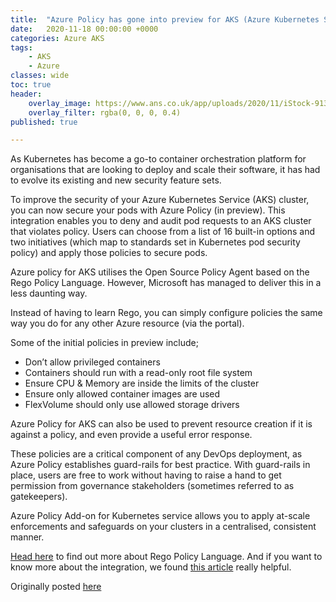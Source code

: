 ```yaml
---
title:  "Azure Policy has gone into preview for AKS (Azure Kubernetes Service)"
date:   2020-11-18 00:00:00 +0000
categories: Azure AKS
tags:
    - AKS
    - Azure
classes: wide
toc: true
header: 
    overlay_image: https://www.ans.co.uk/app/uploads/2020/11/iStock-913603748-min.jpg
    overlay_filter: rgba(0, 0, 0, 0.4)
published: true

---
```


As Kubernetes has become a go-to container orchestration platform for organisations that are looking to deploy and scale their software, it has had to evolve its existing and new security feature sets.


To improve the security of your Azure Kubernetes Service (AKS) cluster, you can now secure your pods with Azure Policy (in preview). This integration enables you to deny and audit pod requests to an AKS cluster that violates policy. Users can choose from a list of 16 built-in options and two initiatives (which map to standards set in Kubernetes pod security policy) and apply those policies to secure pods.


Azure policy for AKS utilises the Open Source Policy Agent based on the Rego Policy Language. However, Microsoft has managed to deliver this in a less daunting way.


Instead of having to learn Rego, you can simply configure policies the same way you do for any other Azure resource (via the portal).


Some of the initial policies in preview include;
- Don’t allow privileged containers
- Containers should run with a read-only root file system
- Ensure CPU & Memory are inside the limits of the cluster
- Ensure only allowed container images are used
- FlexVolume should only use allowed storage drivers


Azure Policy for AKS can also be used to prevent resource creation if it is against a policy, and even provide a useful error response.


These policies are a critical component of any DevOps deployment, as Azure Policy establishes guard-rails for best practice.  With guard-rails in place, users are free to work without having to raise a hand to get permission from governance stakeholders (sometimes referred to as gatekeepers).


Azure Policy Add-on for Kubernetes service allows you to apply at-scale enforcements and safeguards on your clusters in a centralised, consistent manner.


[Head here](https://www.openpolicyagent.org/docs/latest/policy-language/) to find out more about Rego Policy Language. And if you want to know more about the integration, we found [this article](https://docs.microsoft.com/en-gb/azure/governance/policy/concepts/policy-for-kubernetes) really helpful.


Originally posted [here](https://www.ans.co.uk/azure-policy-has-gone-into-preview-for-aks-azure-kubernetes-service/)